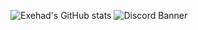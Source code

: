 ![Exehad's GitHub stats](https://github-readme-stats.vercel.app/api?username=Exehad&count_private=true&show_icons=true&theme=nord)
![Discord Banner](https://discord.c99.nl/widget/theme-2/308104209931173890.png)
